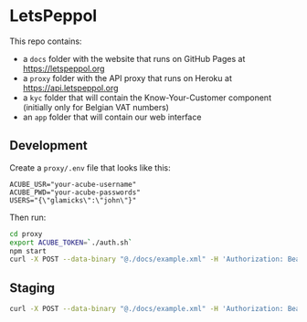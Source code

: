 # LetsPeppol

This repo contains:
* a `docs` folder with the website that runs on GitHub Pages at https://letspeppol.org
* a `proxy` folder with the API proxy that runs on Heroku at https://api.letspeppol.org
* a `kyc` folder that will contain the Know-Your-Customer component (initially only for Belgian VAT numbers)
* an `app` folder that will contain our web interface

## Development
Create a `proxy/.env` file that looks like this:
```
ACUBE_USR="your-acube-username"
ACUBE_PWD="your-acube-passwords"
USERS="{\"glamicks\":\"john\"}"
```

Then run:
```sh
cd proxy
export ACUBE_TOKEN=`./auth.sh`
npm start
curl -X POST --data-binary "@./docs/example.xml" -H 'Authorization: Bearer glamicks' http://localhost:3000/send
```

## Staging
```sh
curl -X POST --data-binary "@./docs/example.xml" -H 'Authorization: Bearer glamicks' https://api.letspeppol.org/send
```